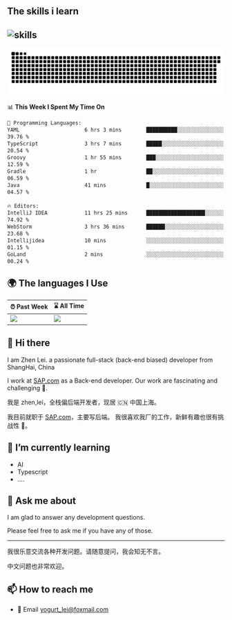 ## The skills i learn

![skills](https://skillicons.dev/icons?i=js,ts,nodejs,androidstudio,apple,azure,bash,discord,docker,django,eclipse,express,git,github,githubactions,gitlab,gmail,go,gradle,grafana,idea,ai,java,jenkins,jest,jquery,kafka,kubernetes,linux,md,maven,mongodb,mysql,nestjs,nginx,notion,npm,obsidian,postgres,postman,powershell,prometheus,pycharm,py,redis,regex,spring,sqlite,stackoverflow,sublime,scala,selenium,svg,swift,vscode,vite,vitest,vue,webstorm,yarn)
---

[![](https://raw.githubusercontent.com/Yogurt-lei/Yogurt-lei/main/github-snake.svg)](https://github.com/Yogurt-lei)

<!--START_SECTION:waka-->
📊 **This Week I Spent My Time On** 

```text
💬 Programming Languages: 
YAML                     6 hrs 3 mins        ██████████░░░░░░░░░░░░░░░   39.76 % 
TypeScript               3 hrs 7 mins        █████░░░░░░░░░░░░░░░░░░░░   20.54 % 
Groovy                   1 hr 55 mins        ███░░░░░░░░░░░░░░░░░░░░░░   12.59 % 
Gradle                   1 hr                ██░░░░░░░░░░░░░░░░░░░░░░░   06.59 % 
Java                     41 mins             █░░░░░░░░░░░░░░░░░░░░░░░░   04.57 % 

🔥 Editors: 
IntelliJ IDEA            11 hrs 25 mins      ███████████████████░░░░░░   74.92 % 
WebStorm                 3 hrs 36 mins       ██████░░░░░░░░░░░░░░░░░░░   23.68 % 
Intellijidea             10 mins             ░░░░░░░░░░░░░░░░░░░░░░░░░   01.15 % 
GoLand                   2 mins              ░░░░░░░░░░░░░░░░░░░░░░░░░   00.24 % 
```


<!--END_SECTION:waka-->


## 🌍 The languages I Use

| ⏰ Past Week                                                                                                                                                  | ⌛️ All Time                                                                                                                                                  |
| :------------------------------------------------------------------------------------------------------------------------------------------------------------ | :------------------------------------------------------------------------------------------------------------------------------------------------------------ |
| <a href="https://wakatime.com/@9a64fd4e-85ff-48a6-a0c1-e09ecd80bab9"> <img src="https://wakatime.com/share/@9a64fd4e-85ff-48a6-a0c1-e09ecd80bab9/5f97c4a7-f918-43db-bace-c48898f1cd61.svg" height="300px"></a> | <a href="https://wakatime.com/@9a64fd4e-85ff-48a6-a0c1-e09ecd80bab9"><img src="https://wakatime.com/share/@9a64fd4e-85ff-48a6-a0c1-e09ecd80bab9/455e730b-0452-4b83-9bc2-fb46e42553a7.svg" height="300px"></a> |

## 👋 Hi there

I am Zhen Lei. a passionate full-stack (back-end biased) developer from ShangHai, China

I work at [SAP.com](https://www.sap.com) as a Back-end developer.
Our work are fascinating and challenging 💪.

我是 zhen,lei，全栈偏后端开发者，现居 🇨🇳 中国上海。

我目前就职于 [SAP.com](https://www.sap.cn)，主要写后端。
我很喜欢我厂的工作，新鲜有趣也很有挑战性 💪。

## 🌱 I’m currently learning

- AI
- Typescript
- ....

## 💬 Ask me about

I am glad to answer any development questions.

Please feel free to ask me if you have any of those.

---

我很乐意交流各种开发问题。请随意提问，我会知无不言。

中文问题也非常欢迎。

## 📫 How to reach me

- 📧 Email [yogurt_lei@foxmail.com](mailto:yogurt_lei@foxmail.com)
